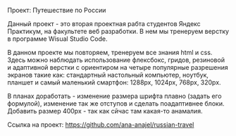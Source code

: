 Проект: Путешествие по России

Данный проект - это вторая проектная рабта студентов Яндекс Практикум, на факультете веб разработки. В нем мы тренеруем верстку в программе Wisual Studio Code.

В данном проекте мы повторяем, тренеруем все знания html  и css. Здесь можно наблюдать использование флексбокс, гридов, резиновой и адаптивной верстки с ориентиром на четыре популярные разрешения экранов такие как: стандартный настольный компьютер, ноутбук, планшет и самый маленький смартфон: 1288px, 1024px, 768px, 320px.

В планах доработать - изменение размера шрифта плавно (задать его формулой), изменение так же отступов и сделать поадаптивнее блоки. Добавить размер 400px - так как сйчас там какая-то анамалия.

Ссылка на проект: https://github.com/ana-anajel/russian-travel
